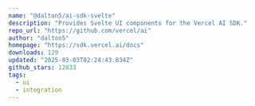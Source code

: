 ```yaml
---
name: "@dalton5/ai-sdk-svelte"
description: "Provides Svelte UI components for the Vercel AI SDK."
repo_url: "https://github.com/vercel/ai"
author: "dalton5"
homepage: "https://sdk.vercel.ai/docs"
downloads: 129
updated: "2025-03-03T02:24:43.834Z"
github_stars: 12833
tags: 
  - ui
  - integration
---
```

